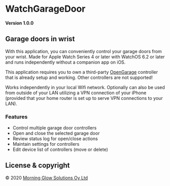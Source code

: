 #  WatchGarageDoor

**Version 1.0.0**

## Garage doors in wrist

With this application, you can conveniently control your garage doors from your wrist.
Made for Apple Watch Series 4 or later with WatchOS 6.2 or later and runs independently without a companion app on iOS.

This application requires you to own a third-party [OpenGarage](http://opengarage.io) controller that is already setup and working. 
Other controllers are not supported!

Works independently in your local Wifi network. 
Optionally can also be used from outside of your LAN utilizing a VPN connection of your iPhone (provided that your home router is set up to serve VPN connections to your LAN).

### Features

- Control multiple garage door controllers
- Open and close the selected garage door
- Review status log for open/close actions
- Maintain settings for controllers
- Edit device list of controllers (move or delete)

## License & copyright

© 2020 [Morning Glow Solutions Oy Ltd](https://www.mgsoy.com/Products/)


